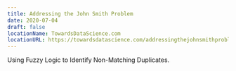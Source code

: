 ```yaml
---
title: Addressing the John Smith Problem
date: 2020-07-04
draft: false
locationName: TowardsDataScience.com
locationURL: https://towardsdatascience.com/addressingthejohnsmithproblem-1533da4f7db8?sk=ae556dc05ee752a9b809092ca152da18
---
```


Using Fuzzy Logic to Identify Non-Matching Duplicates.

<!--more-->


